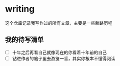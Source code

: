 # writing
这个仓库记录我写作过的所有文章，主要是一些新路历程

## 我的待写清单

- [ ] 十年之后再看自己就像现在的你看着十年前的自己
- [ ] 钻进作者的脑子里去游览一番，其实你根本不懂得阅读